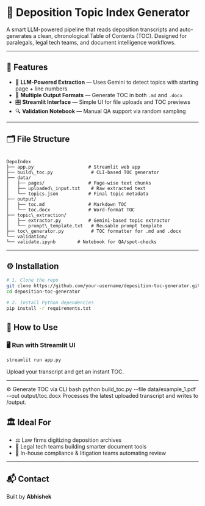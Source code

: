 
# 📘 Deposition Topic Index Generator

A smart LLM-powered pipeline that reads deposition transcripts and auto-generates a clean, chronological Table of Contents (TOC). Designed for paralegals, legal tech teams, and document intelligence workflows.

---

## 🚀 Features

- 🧠 **LLM-Powered Extraction** — Uses Gemini to detect topics with starting page + line numbers
- 📄 **Multiple Output Formats** — Generate TOC in both `.md` and `.docx`
- 🎛️ **Streamlit Interface** — Simple UI for file uploads and TOC previews
- 🔍 **Validation Notebook** — Manual QA support via random sampling

---

## 🗂 File Structure

```

DepoIndex
├── app.py                    # Streamlit web app
├── build\_toc.py              # CLI-based TOC generator
├── data/
│   ├── pages/                # Page-wise text chunks
│   ├── uploaded\_input.txt    # Raw extracted text
│   └── topics.json           # Final topic metadata
├── output/
│   ├── toc.md                # Markdown TOC
│   └── toc.docx              # Word-format TOC
├── topic\_extraction/
│   ├── extractor.py          # Gemini-based topic extractor
│   └── prompt\_template.txt   # Reusable prompt template
├── toc\_generator.py          # TOC formatter for .md and .docx
└── validation/
└── validate.ipynb        # Notebook for QA/spot-checks

````

---

## ⚙️ Installation

```bash
# 1. Clone the repo
git clone https://github.com/your-username/deposition-toc-generator.git
cd deposition-toc-generator

# 2. Install Python dependencies
pip install -r requirements.txt
````

## 🧪 How to Use

### 🖥️ Run with Streamlit UI

```bash
streamlit run app.py
```

Upload your transcript and get an instant TOC.

---
⚙️ Generate TOC via CLI
bash
python build_toc.py --file data/example_1.pdf --out output/toc.docx
Processes the latest uploaded transcript and writes to /output.

## 🏛️ Ideal For

* ⚖️ Law firms digitizing deposition archives
* 🧠 Legal tech teams building smarter document tools
* 🏢 In-house compliance & litigation teams automating review

---

## 📬 Contact

Built by **Abhishek**

